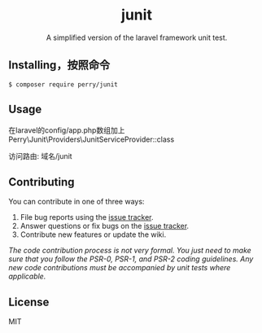<h1 align="center"> junit </h1>

<p align="center"> A simplified version of the laravel framework unit test.</p>


## Installing，按照命令

```shell
$ composer require perry/junit
```

## Usage
在laravel的config/app.php数组加上Perry\Junit\Providers\JunitServiceProvider::class

访问路由:
域名/junit

## Contributing

You can contribute in one of three ways:

1. File bug reports using the [issue tracker](https://github.com/perry/junit/issues).
2. Answer questions or fix bugs on the [issue tracker](https://github.com/perry/junit/issues).
3. Contribute new features or update the wiki.

_The code contribution process is not very formal. You just need to make sure that you follow the PSR-0, PSR-1, and PSR-2 coding guidelines. Any new code contributions must be accompanied by unit tests where applicable._

## License

MIT
